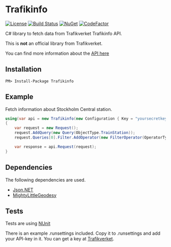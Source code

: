 # Trafikinfo
[![License][License-Image]][License-Url]
[![Build Status][Build-Status-Image]][Build-Status-Url]
[![NuGet][Nuget-Image]][Nuget-Url]
[![CodeFactor][CodeFactor-Image]][CodeFactor-Url]

C# library to fetch data from Trafikverket Trafikinfo API.

This is **not** an official library from Trafikverket.

You can find more information about the [API here](https://api.trafikinfo.trafikverket.se/API)

## Installation
`PM> Install-Package Trafikinfo`

## Example
Fetch information about Stockholm Central station.

```csharp
using(var api = new Trafikinfo(new Configuration { Key = "yoursecretkey", Referer = "https://www.yourdomain.com" }))
{
    var request = new Request();
    request.AddQuery(new Query(ObjectType.TrainStation));
    request.Queries[0].Filter.AddOperator(new FilterOperator(OperatorType.Equals, "LocationSignature", "cst"));

    var response = api.Request(request);
}
```

## Dependencies
The following dependencies are used.

- [Json.NET][JsonNET]
- [MightyLittleGeodesy][MightyLittleGeodesy]

## Tests
Tests are using [NUnit][NUnit-Url]

There is an example .runsettings included. Copy it to .runsettings and add your API-key in it. You can get a key at [Trafikverket](https://api.trafikinfo.trafikverket.se/).

[License-Url]: http://opensource.org/licenses/MIT
[License-Image]: https://img.shields.io/badge/License-MIT-blue.svg
[Build-Status-Url]: https://travis-ci.com/novagen/trafikinfo
[Build-Status-Image]: https://travis-ci.com/novagen/trafikinfo.svg?branch=master
[Nuget-Url]: https://www.nuget.org/packages/trafikinfo
[Nuget-Image]: https://img.shields.io/nuget/v/Trafikinfo.svg
[MightyLittleGeodesy]: https://github.com/bjornsallarp/MightyLittleGeodesy
[JsonNET]: https://www.newtonsoft.com/json
[CodeFactor-Url]: https://www.codefactor.io/repository/github/novagen/trafikinfo
[CodeFactor-Image]: https://www.codefactor.io/repository/github/novagen/trafikinfo/badge
[NUnit-Url]: https://nunit.org/